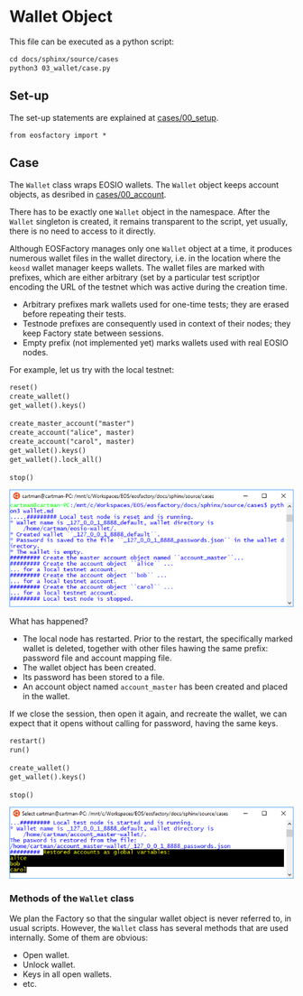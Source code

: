 # Wallet Object

This file can be executed as a python script:
```
cd docs/sphinx/source/cases
python3 03_wallet/case.py
```

## Set-up

The set-up statements are explained at [cases/00_setup](../cases/00_setup/case.html).

```
from eosfactory import *
```

## Case

The `Wallet` class wraps EOSIO wallets. The `Wallet` object keeps account objects, as desribed in [cases/00_account](../cases/00_account/case.html).

There has to be exactly one `Wallet` object in the namespace. After the `Wallet` singleton is created, it remains transparent to the script, yet usually, there is no need to access to it directly.

Although EOSFactory manages only one `Wallet` object at a time, it produces numerous wallet files in the wallet directory, i.e. in the location where the `keosd` wallet manager keeps wallets. The wallet files are marked with prefixes, which are either arbitrary (set by a particular test script)or encoding the URL of the testnet which was active during the creation time.

* Arbitrary prefixes mark wallets used for one-time tests; they are erased before repeating their tests.
* Testnode prefixes are consequently used in context of their nodes; they keep Factory state between sessions.
* Empty prefix (not implemented yet) marks wallets used with real EOSIO nodes.

For example, let us try with the local testnet:
```
reset()
create_wallet()
get_wallet().keys()

create_master_account("master")
create_account("alice", master)
create_account("carol", master)
get_wallet().keys()
get_wallet().lock_all()

stop()
```

![local_wallet](./img/local_wallet.png)

What has happened?

* The local node has restarted. Prior to the restart, the specifically marked wallet is deleted, together with other files hawing the same prefix: password file and account mapping file.
* The wallet object has been created.
* Its password has been stored to a file.
* An account object named `account_master` has been created and placed in the wallet.

If we close the session, then open it again, and recreate the wallet, we can expect that it opens without calling for password, having the same keys.

```
restart()
run()

create_wallet()
get_wallet().keys()

stop()
```

![local_wallet_reopen](./img/local_wallet_reopen.png)

### Methods of the `Wallet` class

We plan the Factory so that the singular wallet object is never referred to, in usual scripts. However, the `Wallet` class has several methods that are used internally. Some of them are obvious:

* Open wallet.
* Unlock wallet.
* Keys in all open wallets.
* etc.
